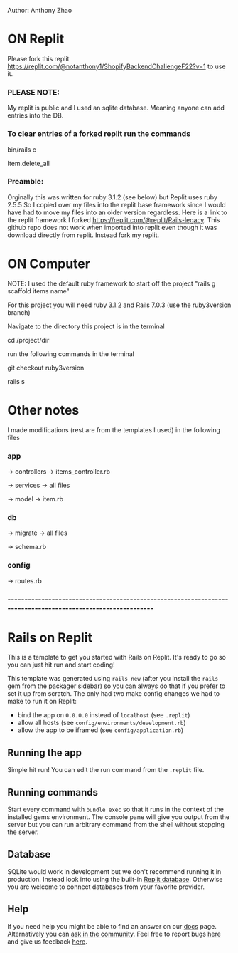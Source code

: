 Author: Anthony Zhao


# ON Replit
Please fork this replit https://replit.com/@notanthony1/ShopifyBackendChallengeF22?v=1 to use it. 



### PLEASE NOTE: 
My replit is public and I used an sqlite database. Meaning anyone can add entries into the DB. 


### To clear entries of a forked replit run the commands 


bin/rails c 


Item.delete_all


### Preamble:


Orginally this was written for ruby 3.1.2 (see below) but Replit uses ruby 2.5.5 So I copied over my files into the replit base framework since I would have had to move my files into an older version regardless. Here is a link to the replit framework I forked https://replit.com/@replit/Rails-legacy. This github repo does not work when imported into replit even though it was download directly from replit. Instead fork my replit.




# ON Computer

NOTE: I used the default ruby framework to start off the project "rails g scaffold items name"


For this project you will need ruby 3.1.2 and Rails 7.0.3 (use the ruby3version branch) 


Navigate to the directory this project is in the terminal


cd /project/dir


run the following commands in the terminal


git checkout ruby3version


rails s


# Other notes
I made modifications (rest are from the templates I used) in the following files

### app


-> controllers -> items_controller.rb


-> services -> all files


-> model -> item.rb


### db


-> migrate -> all files


-> schema.rb


### config 

-> routes.rb




### ------------------------------------------------------------------------------------------------------------






# Rails on Replit

This is a template to get you started with Rails on Replit. It's ready to go so you can just hit run and start coding!

This template was generated using `rails new` (after you install the `rails` gem from the packager sidebar) so you can always do that if you prefer to set it up from scratch. The only had two make config changes we had to make to run it on Replit:

- bind the app on `0.0.0.0` instead of `localhost` (see `.replit`)
- allow all hosts (see `config/environments/development.rb`)
- allow the app to be iframed (see `config/application.rb`)

## Running the app

Simple hit run! You can edit the run command from the `.replit` file.

## Running commands

Start every command with `bundle exec` so that it runs in the context of the installed gems environment. The console pane will give you output from the server but you can run arbitrary command from the shell without stopping the server.

## Database

SQLite would work in development but we don't recommend running it in production. Instead look into using the built-in [Replit database](http://docs.replit.com/misc/database). Otherwise you are welcome to connect databases from your favorite provider. 

## Help

If you need help you might be able to find an answer on our [docs](https://docs.replit.com) page. Alternatively you can [ask in the community](https://replit.com/talk/ask). Feel free to report bugs [here](https://replit.com/bugs) and give us feedback [here](https://replit.com/feedback).


